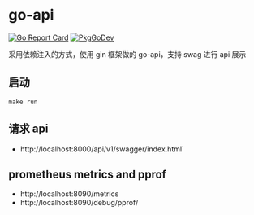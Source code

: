 # go-api
[![Go Report Card](https://goreportcard.com/badge/github.com/liwentao0503/go-api)](https://goreportcard.com/report/github.com/liwentao0503/go-api) 
[![PkgGoDev](https://pkg.go.dev/badge/github.com/liwentao0503/go-api)](https://pkg.go.dev/github.com/liwentao0503/go-api)

采用依赖注入的方式，使用 gin 框架做的 go-api，支持 swag 进行 api 展示

## 启动
`make run`

## 请求 api
- http://localhost:8000/api/v1/swagger/index.html`

## prometheus metrics and pprof
- http://localhost:8090/metrics
- http://localhost:8090/debug/pprof/